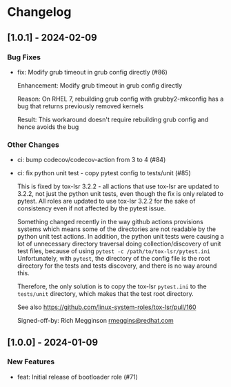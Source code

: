 Changelog
=========

[1.0.1] - 2024-02-09
--------------------

### Bug Fixes

- fix: Modify grub timeout in grub config directly (#86)

  Enhancement: Modify grub timeout in grub config directly
  
  Reason: On RHEL 7, rebuilding grub config with grubby2-mkconfig has a bug that returns previously removed kernels
  
  Result: This workaround doesn't require rebuilding grub config and hence avoids the bug

### Other Changes

- ci: bump codecov/codecov-action from 3 to 4 (#84)

- ci: fix python unit test - copy pytest config to tests/unit (#85)

  This is fixed by tox-lsr 3.2.2 - all actions that use tox-lsr are updated to
  3.2.2, not just the python unit tests, even though the fix is only related to
  pytest.  All roles are updated to use tox-lsr 3.2.2 for the sake of consistency
  even if not affected by the pytest issue.
  
  Something changed recently in the way github actions provisions systems which
  means some of the directories are not readable by the python unit test actions.
  In addition, the python unit tests were causing a lot of unnecessary directory
  traversal doing collection/discovery of unit test files, because of using
  `pytest -c /path/to/tox-lsr/pytest.ini` Unfortunately, with `pytest`, the
  directory of the config file is the root directory for the tests and tests
  discovery, and there is no way around this.
  
  Therefore, the only solution is to copy the tox-lsr `pytest.ini` to the
  `tests/unit` directory, which makes that the test root directory.
  
  See also https://github.com/linux-system-roles/tox-lsr/pull/160
  
  Signed-off-by: Rich Megginson <rmeggins@redhat.com>


[1.0.0] - 2024-01-09
--------------------

### New Features

- feat: Initial release of bootloader role (#71)
